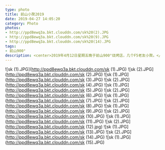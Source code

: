 ```yaml
---
type: photo
title: 前山小聚2019
date: 2019-04-27 14:05:20
category: Photo
photos:
- http://ppd8ewq3a.bkt.clouddn.com/sk%20(2).JPG
- http://ppd8ewq3a.bkt.clouddn.com/sk%20(9).JPG
- http://ppd8ewq3a.bkt.clouddn.com/sk%20(14).JPG
tags:
- 前山900°
description: <center>2019年4月12日星期五晚于前山900°烧烤店，几个F5老友小聚。</center>
---
```


![sk (1).JPG](http://ppd8ewq3a.bkt.clouddn.com/sk (1).JPG)
![sk (2).JPG](http://ppd8ewq3a.bkt.clouddn.com/sk (2).JPG)
![sk (1).JPG](http://ppd8ewq3a.bkt.clouddn.com/sk (3).JPG)
![sk (2).JPG](http://ppd8ewq3a.bkt.clouddn.com/sk (4).JPG)
![sk (1).JPG](http://ppd8ewq3a.bkt.clouddn.com/sk (5).JPG)
![sk (2).JPG](http://ppd8ewq3a.bkt.clouddn.com/sk (6).JPG)
![sk (1).JPG](http://ppd8ewq3a.bkt.clouddn.com/sk (7).JPG)
![sk (2).JPG](http://ppd8ewq3a.bkt.clouddn.com/sk (8).JPG)
![sk (1).JPG](http://ppd8ewq3a.bkt.clouddn.com/sk (9).JPG)
![sk (2).JPG](http://ppd8ewq3a.bkt.clouddn.com/sk (10).JPG)
![sk (1).JPG](http://ppd8ewq3a.bkt.clouddn.com/sk (11).JPG)
![sk (2).JPG](http://ppd8ewq3a.bkt.clouddn.com/sk (12).jpg)
![sk (1).JPG](http://ppd8ewq3a.bkt.clouddn.com/sk (13).JPG)
![sk (2).JPG](http://ppd8ewq3a.bkt.clouddn.com/sk (14).JPG)
![sk (1).JPG](http://ppd8ewq3a.bkt.clouddn.com/sk (15).JPG)
